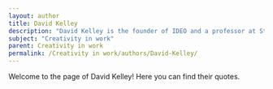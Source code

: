 ```yaml
---
layout: author
title: David Kelley
description: "David Kelley is the founder of IDEO and a professor at Stanford. He has been a leading voice in design thinking and creativity in the workplace, advocating for approaches that encourage innovative problem-solving."
subject: "Creativity in work"
parent: Creativity in work
permalink: /Creativity in work/authors/David-Kelley/
---
```


Welcome to the page of David Kelley! Here you can find their quotes.
